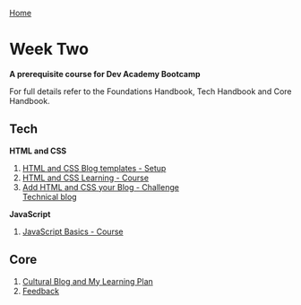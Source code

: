 [Home](../README.md)

# Week Two

__A prerequisite course for Dev Academy Bootcamp__

For full details refer to the Foundations Handbook, Tech Handbook and Core Handbook.




## Tech

__HTML and CSS__  
1. [HTML and CSS Blog templates - Setup](html-css-blog-template-setup.md)  
2. [HTML and CSS Learning - Course](html-css-intro-course.md)       
3. [Add HTML and CSS your Blog - Challenge](html-css-add-to-blog-challenge.md)  
[Technical blog](blog-week1-technical.md)  
 

__JavaScript__  
1. [JavaScript Basics - Course](js-basics-course.md)  


## Core 
1. [Cultural Blog and My Learning Plan](core-learning-plan.md)  
2. [Feedback](../feedback.md)
  


